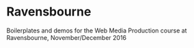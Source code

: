 # Ravensbourne
Boilerplates and demos for the Web Media Production course at Ravensbourne, November/December 2016



